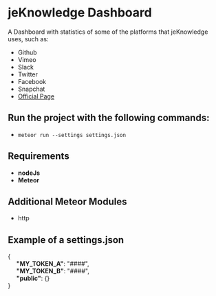 # jeKnowledge Dashboard
A Dashboard with statistics of some of the platforms that jeKnowledge uses, such as:
   * Github
   * Vimeo
   * Slack
   * Twitter
   * Facebook
   * Snapchat
   * [Official Page](http://www.jek.pt)

## Run the project with the following commands:
-  ```meteor run --settings settings.json```

## Requirements
- **nodeJs**
- **Meteor**

## Additional Meteor Modules
- http

## Example of a settings.json
{  
  &nbsp;&nbsp;&nbsp;&nbsp;&nbsp;**"MY_TOKEN_A"**: "####",  
  &nbsp;&nbsp;&nbsp;&nbsp;&nbsp;**"MY_TOKEN_B"**: "####",  
  &nbsp;&nbsp;&nbsp;&nbsp;&nbsp;**"public"**: {}  
}
